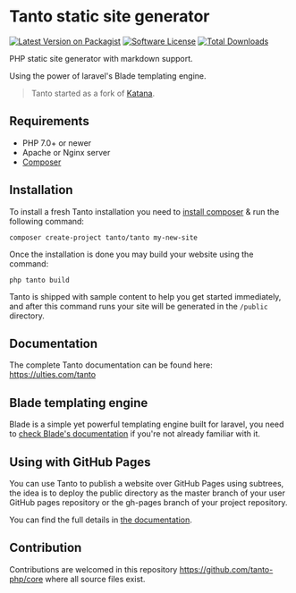 # Tanto static site generator

[![Latest Version on Packagist](https://img.shields.io/packagist/v/tanto/tanto.svg?style=flat-square)](https://packagist.org/packages/tanto/tanto)
[![Software License](https://img.shields.io/badge/license-MIT-brightgreen.svg?style=flat-square)](license.txt)
[![Total Downloads](https://img.shields.io/packagist/dt/tanto/core.svg?style=flat-square)](https://packagist.org/packages/tanto/core)

PHP static site generator with markdown support.

Using the power of laravel's Blade templating engine.

> Tanto started as a fork of [Katana](https://github.com/themsaid/katana).

## Requirements

- PHP 7.0+ or newer
- Apache or Nginx server
- [Composer](https://getcomposer.org)

## Installation

To install a fresh Tanto installation you need to [install composer](https://getcomposer.org/doc/00-intro.md#installation-linux-unix-osx) & run the following command:

```
composer create-project tanto/tanto my-new-site
```

Once the installation is done you may build your website using the command:

```
php tanto build
```

Tanto is shipped with sample content to help you get started immediately, and after this command runs your site will be generated in the `/public` directory.

## Documentation

The complete Tanto documentation can be found here: https://ulties.com/tanto

## Blade templating engine

Blade is a simple yet powerful templating engine built for laravel, you need to [check Blade's documentation](https://laravel.com/docs/5.2/blade) if you're not already familiar with it.

## Using with GitHub Pages

You can use Tanto to publish a website over GitHub Pages using subtrees, the idea is to deploy the public directory as the master branch of your user GitHub pages repository or the gh-pages branch of your project repository.

You can find the full details in [the documentation](https://ulties.com/tanto).

## Contribution

Contributions are welcomed in this repository https://github.com/tanto-php/core where all source files exist.
